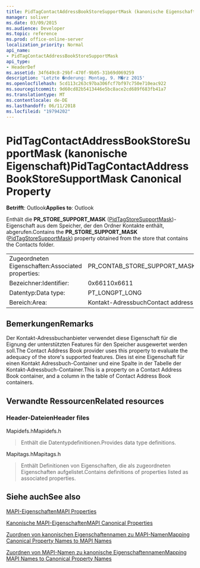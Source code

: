 ```yaml
---
title: PidTagContactAddressBookStoreSupportMask (kanonische Eigenschaft)
manager: soliver
ms.date: 03/09/2015
ms.audience: Developer
ms.topic: reference
ms.prod: office-online-server
localization_priority: Normal
api_name:
- PidTagContactAddressBookStoreSupportMask
api_type:
- HeaderDef
ms.assetid: 34f649c8-29bf-470f-9b05-31b69d069259
description: 'Letzte �nderung: Montag, 9. M�rz 2015'
ms.openlocfilehash: 5cd113c263c97ba306fcf7bf97c750e710eac922
ms.sourcegitcommit: 9d60cd82b5413446e5bc8ace2cd689f683fb41a7
ms.translationtype: MT
ms.contentlocale: de-DE
ms.lasthandoff: 06/11/2018
ms.locfileid: "19794202"
---
```

# <a name="pidtagcontactaddressbookstoresupportmask-canonical-property"></a><span data-ttu-id="8c1c2-103">PidTagContactAddressBookStoreSupportMask (kanonische Eigenschaft)</span><span class="sxs-lookup"><span data-stu-id="8c1c2-103">PidTagContactAddressBookStoreSupportMask Canonical Property</span></span>

  
  
<span data-ttu-id="8c1c2-104">**Betrifft**: Outlook</span><span class="sxs-lookup"><span data-stu-id="8c1c2-104">**Applies to**: Outlook</span></span> 
  
<span data-ttu-id="8c1c2-105">Enthält die **PR_STORE_SUPPORT_MASK** ([PidTagStoreSupportMask](pidtagcontactaddressbookstoresupportmask-canonical-property.md))-Eigenschaft aus dem Speicher, der den Ordner Kontakte enthält, abgerufen.</span><span class="sxs-lookup"><span data-stu-id="8c1c2-105">Contains the **PR_STORE_SUPPORT_MASK** ([PidTagStoreSupportMask](pidtagcontactaddressbookstoresupportmask-canonical-property.md)) property obtained from the store that contains the Contacts folder.</span></span>
  
|||
|:-----|:-----|
|<span data-ttu-id="8c1c2-106">Zugeordneten Eigenschaften:</span><span class="sxs-lookup"><span data-stu-id="8c1c2-106">Associated properties:</span></span>  <br/> |<span data-ttu-id="8c1c2-107">PR_CONTAB_STORE_SUPPORT_MASK</span><span class="sxs-lookup"><span data-stu-id="8c1c2-107">PR_CONTAB_STORE_SUPPORT_MASK</span></span>  <br/> |
|<span data-ttu-id="8c1c2-108">Bezeichner:</span><span class="sxs-lookup"><span data-stu-id="8c1c2-108">Identifier:</span></span>  <br/> |<span data-ttu-id="8c1c2-109">0x6611</span><span class="sxs-lookup"><span data-stu-id="8c1c2-109">0x6611</span></span>  <br/> |
|<span data-ttu-id="8c1c2-110">Datentyp:</span><span class="sxs-lookup"><span data-stu-id="8c1c2-110">Data type:</span></span>  <br/> |<span data-ttu-id="8c1c2-111">PT_LONG</span><span class="sxs-lookup"><span data-stu-id="8c1c2-111">PT_LONG</span></span>  <br/> |
|<span data-ttu-id="8c1c2-112">Bereich:</span><span class="sxs-lookup"><span data-stu-id="8c1c2-112">Area:</span></span>  <br/> |<span data-ttu-id="8c1c2-113">Kontakt-Adressbuch</span><span class="sxs-lookup"><span data-stu-id="8c1c2-113">Contact address book</span></span>  <br/> |
   
## <a name="remarks"></a><span data-ttu-id="8c1c2-114">Bemerkungen</span><span class="sxs-lookup"><span data-stu-id="8c1c2-114">Remarks</span></span>

<span data-ttu-id="8c1c2-115">Der Kontakt-Adressbuchanbieter verwendet diese Eigenschaft für die Eignung der unterstützten Features für den Speicher ausgewertet werden soll.</span><span class="sxs-lookup"><span data-stu-id="8c1c2-115">The Contact Address Book provider uses this property to evaluate the adequacy of the store's supported features.</span></span> <span data-ttu-id="8c1c2-116">Dies ist eine Eigenschaft für einen Kontakt Adressbuch-Container und eine Spalte in der Tabelle der Kontakt-Adressbuch-Container.</span><span class="sxs-lookup"><span data-stu-id="8c1c2-116">This is a property on a Contact Address Book container, and a column in the table of Contact Address Book containers.</span></span>
  
## <a name="related-resources"></a><span data-ttu-id="8c1c2-117">Verwandte Ressourcen</span><span class="sxs-lookup"><span data-stu-id="8c1c2-117">Related resources</span></span>

### <a name="header-files"></a><span data-ttu-id="8c1c2-118">Header-Dateien</span><span class="sxs-lookup"><span data-stu-id="8c1c2-118">Header files</span></span>

<span data-ttu-id="8c1c2-119">Mapidefs.h</span><span class="sxs-lookup"><span data-stu-id="8c1c2-119">Mapidefs.h</span></span>
  
> <span data-ttu-id="8c1c2-120">Enthält die Datentypdefinitionen.</span><span class="sxs-lookup"><span data-stu-id="8c1c2-120">Provides data type definitions.</span></span>
    
<span data-ttu-id="8c1c2-121">Mapitags.h</span><span class="sxs-lookup"><span data-stu-id="8c1c2-121">Mapitags.h</span></span>
  
> <span data-ttu-id="8c1c2-122">Enthält Definitionen von Eigenschaften, die als zugeordneten Eigenschaften aufgelistet.</span><span class="sxs-lookup"><span data-stu-id="8c1c2-122">Contains definitions of properties listed as associated properties.</span></span>
    
## <a name="see-also"></a><span data-ttu-id="8c1c2-123">Siehe auch</span><span class="sxs-lookup"><span data-stu-id="8c1c2-123">See also</span></span>



[<span data-ttu-id="8c1c2-124">MAPI-Eigenschaften</span><span class="sxs-lookup"><span data-stu-id="8c1c2-124">MAPI Properties</span></span>](mapi-properties.md)
  
[<span data-ttu-id="8c1c2-125">Kanonische MAPI-Eigenschaften</span><span class="sxs-lookup"><span data-stu-id="8c1c2-125">MAPI Canonical Properties</span></span>](mapi-canonical-properties.md)
  
[<span data-ttu-id="8c1c2-126">Zuordnen von kanonischen Eigenschaftennamen zu MAPI-Namen</span><span class="sxs-lookup"><span data-stu-id="8c1c2-126">Mapping Canonical Property Names to MAPI Names</span></span>](mapping-canonical-property-names-to-mapi-names.md)
  
[<span data-ttu-id="8c1c2-127">Zuordnen von MAPI-Namen zu kanonische Eigenschaftennamen</span><span class="sxs-lookup"><span data-stu-id="8c1c2-127">Mapping MAPI Names to Canonical Property Names</span></span>](mapping-mapi-names-to-canonical-property-names.md)


